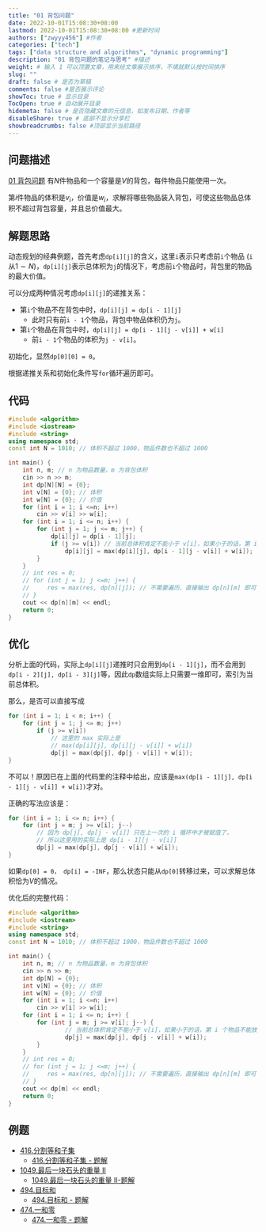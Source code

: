 ```yaml
---
title: "01 背包问题"
date: 2022-10-01T15:08:30+08:00
lastmod: 2022-10-01T15:08:30+08:00 #更新时间
authors: ["zwyyy456"] #作者
categories: ["tech"]
tags: ["data structure and algorithms", "dynamic programming"]
description: "01 背包问题的笔记与思考" #描述
weight: # 输入 1 可以顶置文章，用来给文章展示排序，不填就默认按时间排序
slug: ""
draft: false # 是否为草稿
comments: false #是否展示评论
showToc: true # 显示目录
TocOpen: true # 自动展开目录
hidemeta: false # 是否隐藏文章的元信息，如发布日期、作者等
disableShare: true # 底部不显示分享栏
showbreadcrumbs: false #顶部显示当前路径
---
```

## 问题描述
[01 背包问题](https://www.acwing.com/problem/content/2/)
有$N$件物品和一个容量是$V$的背包，每件物品只能使用一次。

第$i$件物品的体积是$v_i$，价值是$w_i$，求解将哪些物品装入背包，可使这些物品总体积不超过背包容量，并且总价值最大。

## 解题思路
动态规划的经典例题，首先考虑`dp[i][j]`的含义，这里`i`表示只考虑前`i`个物品 (`i`从$1\sim N$)，`dp[i][j]`表示总体积为`j`的情况下，考虑前`i`个物品时，背包里的物品的最大价值。

可以分成两种情况考虑`dp[i][j]`的递推关系：
- 第`i`个物品不在背包中时，`dp[i][j] = dp[i - 1][j]`
    - 此时只有前`i - 1`个物品，背包中物品体积仍为`j`。
- 第`i`个物品在背包中时，`dp[i][j] = dp[i - 1][j - v[i]] + w[i]`
    - 前`i - 1`个物品的体积为`j - v[i]`。

初始化，显然`dp[0][0] = 0`。

根据递推关系和初始化条件写`for`循环遍历即可。

## 代码
```cpp
#include <algorithm>
#include <iostream>
#include <string>
using namespace std;
const int N = 1010; // 体积不超过 1000，物品件数也不超过 1000

int main() {
    int n, m; // n 为物品数量，m 为背包体积
    cin >> n >> m;
    int dp[N][N] = {0};
    int v[N] = {0}; // 体积
    int w[N] = {0}; // 价值
    for (int i = 1; i <=n; i++)
        cin >> v[i] >> w[i];
    for (int i = 1; i <= n; i++) {
        for (int j = 1; j <= m; j++) {
            dp[i][j] = dp[i - 1][j];
            if (j >= v[i]) // 当前总体积肯定不能小于 v[i]，如果小于的话，第 i 个物品不能放
                dp[i][j] = max(dp[i][j], dp[i - 1][j - v[i]] + w[i]);
        }
    }
    // int res = 0;
    // for (int j = 1; j <=m; j++) {
    //     res = max(res, dp[n][j]); // 不需要遍历，直接输出 dp[n][m] 即可
    // }
    cout << dp[n][m] << endl;
    return 0;
}
```

## 优化
分析上面的代码，实际上`dp[i][j]`递推时只会用到`dp[i - 1][j]`，而不会用到`dp[i - 2][j], dp[i - 3][j]`等，因此`dp`数组实际上只需要一维即可，索引为当前总体积。

那么，是否可以直接写成
```cpp
for (int i = 1; i < n; i++) {
    for (int j = 1; j <= m; j++)
        if (j >= v[i])
            // 这里的 max 实际上是
            // max(dp[i][j], dp[i][j - v[i]] + w[i])
            dp[j] = max(dp[j], dp[j - v[i]] + w[i]);  
}
```

不可以！原因已在上面的代码里的注释中给出，应该是`max(dp[i - 1][j], dp[i - 1][j - v[i]] + w[i])`才对。

正确的写法应该是：
```cpp
for (int i = 1; i <= n; i++) {
    for (int j = m; j >= v[i]; j--)
        // 因为 dp[j], dp[j - v[i]] 只在上一次的 i 循环中才被赋值了，
        // 所以这里用的实际上是 dp[i - 1][j - v[i]]
        dp[j] = max(dp[j], dp[j - v[i]] + w[i]); 
}
```

如果`dp[0] = 0， dp[i] = -INF`，那么状态只能从`dp[0]`转移过来，可以求解总体积恰为$V$的情况。

优化后的完整代码：
```cpp
#include <algorithm>
#include <iostream>
#include <string>
using namespace std;
const int N = 1010; // 体积不超过 1000，物品件数也不超过 1000

int main() {
    int n, m; // n 为物品数量，m 为背包体积
    cin >> n >> m;
    int dp[N] = {0};
    int v[N] = {0}; // 体积
    int w[N] = {0}; // 价值
    for (int i = 1; i <=n; i++)
        cin >> v[i] >> w[i];
    for (int i = 1; i <= n; i++) {
        for (int j = m; j >= v[i]; j--) {
                // 当前总体积肯定不能小于 v[i]，如果小于的话，第 i 个物品不能放
                dp[j] = max(dp[j], dp[j - v[i]] + w[i]);
        }
    }
    // int res = 0;
    // for (int j = 1; j <=m; j++) {
    //     res = max(res, dp[n][j]); // 不需要遍历，直接输出 dp[n][m] 即可
    // }
    cout << dp[m] << endl;
    return 0;
}
```

## 例题
- [416.分割等和子集](https://leetcode.cn/problems/partition-equal-subset-sum/)
    - [416.分割等和子集 - 题解](https://zwyyy456.vercel.app/zh/posts/tech/416.partition-equal-subset-sum)
- [1049.最后一块石头的重量 II](https://leetcode.cn/problems/last-stone-weight-ii/)
    - [1049.最后一块石头的重量 II-题解](https://zwyyy456.vercel.app/zh/posts/tech/1049.last-stone-weight-ii/)
- [494.目标和](https://leetcode.cn/problems/target-sum/)
    - [494.目标和 - 题解](https://zwyyy456.vercel.app/zh/posts/tech/494.target-sum/)
- [474.一和零](https://leetcode.cn/problems/ones-and-zeroes/)
    - [474.一和零 - 题解](https://zwyyy456.vercel.app/zh/posts/tech/474.ones-and-zeroes/)
